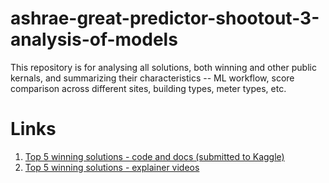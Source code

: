 # ashrae-great-predictor-shootout-3-analysis-of-models

This repository is for analysing all solutions, both winning and other public kernals, and summarizing their characteristics -- ML workflow, score comparison across different sites, building types, meter types, etc.

# Links
1. [Top 5 winning solutions - code and docs (submitted to Kaggle)](https://www.dropbox.com/sh/73iryui7t0w74ik/AAAY-yF87A2zrLdqHv11vFlsa?dl=0)
2. [Top 5 winning solutions - explainer videos](https://www.dropbox.com/sh/tmnhkmy33vs3uya/AACVU-CcwyqGwApEvhNmSH4Qa?dl=0)
